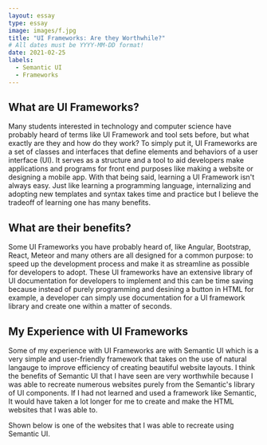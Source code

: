 ```yaml
---
layout: essay
type: essay
image: images/f.jpg
title: "UI Frameworks: Are they Worthwhile?"
# All dates must be YYYY-MM-DD format!
date: 2021-02-25
labels:
  - Semantic UI
  - Frameworks
---
```


## What are UI Frameworks?

Many students interested in technology and computer science have probably heard of terms like UI Framework and tool sets before, but what exactly are they and how do they work? To simply put it, UI Frameworks are a set of classes and interfaces that define elements and behaviors of a user interface (UI). It serves as a structure and a tool to aid developers make applications and programs for front end purposes like making a website or designing a mobile app. With that being said, learning a UI Framework isn't always easy. Just like learning a programming language, internalizing and adopting new templates and syntax takes time and practice but I believe the tradeoff of learning one has many benefits.

## What are their benefits?

Some UI Frameworks you have probably heard of, like Angular, Bootstrap, React, Meteor and many others are all designed for a common purpose: to speed up the development process and make it as streamline as possible for developers to adopt. These UI frameworks have an extensive library of UI documentation for developers to implement and this can be time saving because instead of purely programming and desining a button in HTML for example, a developer can simply use documentation for a UI framework library and create one within a matter of seconds.

## My Experience with UI Frameworks

Some of my experience with UI Frameworks are with Semantic UI which is a very simple and user-friendly framework that takes on the use of natural langauge to improve efficiency of creating beautiful website layouts. I think the benefits of Semantic UI that I have seen are very worthwhile because I was able to recreate numerous websites purely from the Semantic's library of UI components. If I had not learned and used a framework like Semantic, It would have taken a lot longer for me to create and make the HTML websites that I was able to.

Shown below is one of the websites that I was able to recreate using Semantic UI.



